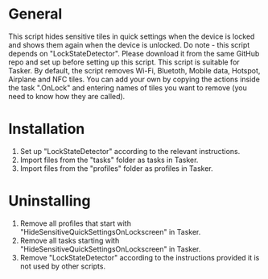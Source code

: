 # General
This script hides sensitive tiles in quick settings when the device is locked and shows them again when the device is unlocked. Do note - this script depends on "LockStateDetector". Please download it from the same GitHub repo and set up before setting up this script. This script is suitable for Tasker. By default, the script removes Wi-Fi, Bluetoth, Mobile data, Hotspot, Airplane and NFC tiles. You can add your own by copying the actions inside the task ".OnLock" and entering names of tiles you want to remove (you need to know how they are called).

# Installation
1. Set up "LockStateDetector" according to the relevant instructions.
2. Import files from the "tasks" folder as tasks in Tasker.
3. Import files from the "profiles" folder as profiles in Tasker.

# Uninstalling
1. Remove all profiles that start with "HideSensitiveQuickSettingsOnLockscreen" in Tasker.
2. Remove all tasks starting with "HideSensitiveQuickSettingsOnLockscreen" in Tasker.
3. Remove "LockStateDetector" according to the instructions provided it is not used by other scripts.